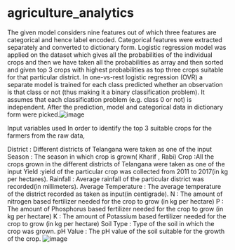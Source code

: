 # agriculture_analytics

The given model considers nine features out of which three features are categorical and hence label encoded.
Categorical features were extracted separately and converted to dictionary form.
Logistic regression model was applied on the dataset which gives all the probabilities of the individual crops and then we have   taken all the probabilities as array and then sorted and given top 3 crops with highest probabilities as top three crops suitable for that particular district.
In one-vs-rest logistic regression (OVR) a separate model is trained  for each class predicted whether an observation is that class or not (thus making it a binary classification problem). 
It assumes that each classification problem (e.g. class 0 or not) is independent.
After the prediction, model and categorical data in dictionary form were picked.![image](https://github.com/user-attachments/assets/33aee63b-eb17-4311-b509-0a1a91455238)

Input variables used
In order to identify the top 3 suitable crops for the farmers from the raw data, 

District : Different districts of Telangana were taken as one of the input
Season : The season in which crop is grown( Kharif , Rabi)
Crop :All the crops grown in the different districts of Telangana were taken as one of the input
Yield  :yield of the particular crop was collected from 2011 to 2017(in kg per hectares).
Rainfall : Average rainfall of the particular district was recorded(in millimeters).
Average Temperature : The average temperature of the district recorded as taken as input(in centigrade).
N : The amount of nitrogen based fertilizer needed for the crop to grow (in kg per hectare)
P : The amount of Phosphorus based fertilizer needed for the crop to grow (in kg per hectare)
K : The amount of Potassium based fertilizer needed for the crop to grow (in kg per hectare)
Soil Type : Type of the soil in which the crop was grown.
pH Value : The pH value of the soil suitable for the growth of the crop.
![image](https://github.com/user-attachments/assets/c9622faa-2610-4fca-8000-16fd3b3837ef)
